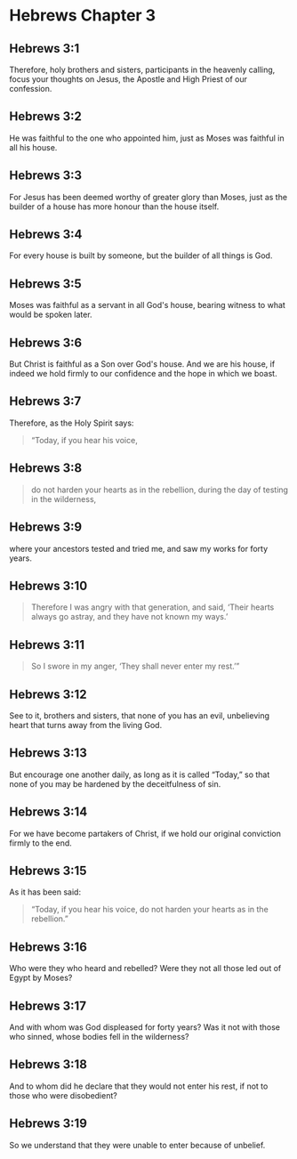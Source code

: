 # Hebrews Chapter 3

## Hebrews 3:1

Therefore, holy brothers and sisters, participants in the heavenly calling, focus your thoughts on Jesus, the Apostle and High Priest of our confession.

## Hebrews 3:2

He was faithful to the one who appointed him, just as Moses was faithful in all his house.

## Hebrews 3:3

For Jesus has been deemed worthy of greater glory than Moses, just as the builder of a house has more honour than the house itself.

## Hebrews 3:4

For every house is built by someone, but the builder of all things is God.

## Hebrews 3:5

Moses was faithful as a servant in all God's house, bearing witness to what would be spoken later.

## Hebrews 3:6

But Christ is faithful as a Son over God's house. And we are his house, if indeed we hold firmly to our confidence and the hope in which we boast.

## Hebrews 3:7

Therefore, as the Holy Spirit says:

> “Today, if you hear his voice,

## Hebrews 3:8

> do not harden your hearts as in the rebellion,
> during the day of testing in the wilderness,

## Hebrews 3:9

where your ancestors tested and tried me, and saw my works for forty years.

## Hebrews 3:10

> Therefore I was angry with that generation,
> and said, ‘Their hearts always go astray,
> and they have not known my ways.’

## Hebrews 3:11

> So I swore in my anger,
> ‘They shall never enter my rest.’”

## Hebrews 3:12

See to it, brothers and sisters, that none of you has an evil, unbelieving heart that turns away from the living God.

## Hebrews 3:13

But encourage one another daily, as long as it is called “Today,” so that none of you may be hardened by the deceitfulness of sin.

## Hebrews 3:14

For we have become partakers of Christ, if we hold our original conviction firmly to the end.

## Hebrews 3:15

As it has been said:

> “Today, if you hear his voice,
> do not harden your hearts as in the rebellion.”

## Hebrews 3:16

Who were they who heard and rebelled? Were they not all those led out of Egypt by Moses?

## Hebrews 3:17

And with whom was God displeased for forty years? Was it not with those who sinned, whose bodies fell in the wilderness?

## Hebrews 3:18

And to whom did he declare that they would not enter his rest, if not to those who were disobedient?

## Hebrews 3:19

So we understand that they were unable to enter because of unbelief.
